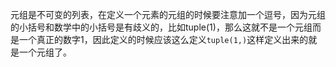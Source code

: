 元组是不可变的列表，在定义一个元素的元组的时候要注意加一个逗号，因为元组的小括号和数学中的小括号是有歧义的，比如tuple(1)，那么这就不是一个元组而是一个真正的数字1，因此定义的时候应该这么定义`tuple(1,)`这样定义出来的就是一个元组了。

